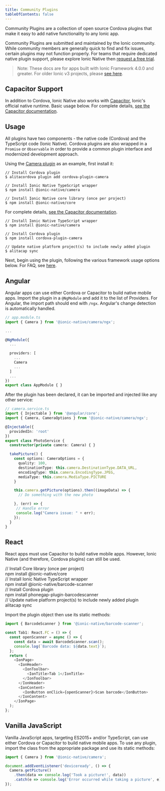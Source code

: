 ```yaml
---
title: Community Plugins
tableOfContents: false
---
```


Community Plugins are a collection of open source Cordova plugins that make it easy to add native functionality to any Ionic app.

Community Plugins are submitted and maintained by the Ionic community. While community members are generally quick to find and fix issues, certain plugins may not function properly. For teams that require dedicated native plugin support, please explore Ionic Native then [request a free trial](https://ionicframework.com/enterprise/contact).

> Note: These docs are for apps built with Ionic Framework 4.0.0 and greater. For older Ionic v3 projects, please [see here](/v3/native).

## Capacitor Support

In addition to Cordova, Ionic Native also works with [Capacitor](https://capacitor.ionicframework.com), Ionic's official native runtime. Basic usage below. For complete details, [see the Capacitor documentation](https://capacitor.ionicframework.com/cordova/using-cordova-plugins).

## Usage
All plugins have two components - the native code (Cordova) and the TypeScript code (Ionic Native). Cordova plugins are also wrapped in a `Promise` or `Observable` in order to provide a common plugin interface and modernized development approach.

Using the [Camera plugin](/native/camera) as an example, first install it:

<docs-tabs> <docs-tab tab="Cordova">

```shell
// Install Cordova plugin
$ alitacordova plugin add cordova-plugin-camera

// Install Ionic Native TypeScript wrapper
$ npm install @ionic-native/camera

// Install Ionic Native core library (once per project)
$ npm install @ionic-native/core
```

</docs-tab> <docs-tab tab="Capacitor">

For complete details, [see the Capacitor documentation](https://capacitor.ionicframework.com/cordova/using-cordova-plugins).

```shell
// Install Ionic Native TypeScript wrapper
$ npm install @ionic-native/camera

// Install Cordova plugin
$ npm install cordova-plugin-camera

// Update native platform project(s) to include newly added plugin
$ alitacap sync
```

</docs-tab> </docs-tabs>

Next, begin using the plugin, following the various framework usage options below. For FAQ, see [here](/native/faq).

## Angular
Angular apps can use either Cordova or Capacitor to build native mobile apps. Import the plugin in a `@NgModule` and add it to the list of Providers. For Angular, the import path should end with `/ngx`.  Angular's change detection is automatically handled.

```typescript
// app.module.ts
import { Camera } from '@ionic-native/camera/ngx';

...

@NgModule({
  ...

  providers: [
    ...
    Camera
    ...
  ]
  ...
})
export class AppModule { }
```

After the plugin has been declared, it can be imported and injected like any other service:

```typescript
// camera.service.ts
import { Injectable } from '@angular/core';
import { Camera, CameraOptions } from '@ionic-native/camera/ngx';

@Injectable({
  providedIn: 'root'
})
export class PhotoService {
  constructor(private camera: Camera) { }

  takePicture() {
    const options: CameraOptions = {
      quality: 100,
      destinationType: this.camera.DestinationType.DATA_URL,
      encodingType: this.camera.EncodingType.JPEG,
      mediaType: this.camera.MediaType.PICTURE
    }

    this.camera.getPicture(options).then((imageData) => {
      // Do something with the new photo

    }, (err) => {
     // Handle error
     console.log("Camera issue: " + err);
    });
  }
}
```

## React

React apps must use Capacitor to build native mobile apps. However, Ionic Native (and therefore, Cordova plugins) can still be used.

<command-line> <div>// Install Core library (once per project)</div>
  <command-prompt>npm install @ionic-native/core</command-prompt>
  <br /><div>// Install Ionic Native TypeScript wrapper</div>
  <command-prompt>npm install @ionic-native/barcode-scanner</command-prompt>
  <br/><div>// Install Cordova plugin</div>
  <command-prompt>npm install phonegap-plugin-barcodescanner</command-prompt>
  <br/><div>// Update native platform project(s) to include newly added plugin</div>
  <command-prompt>alitacap sync</command-prompt> </command-line>

Import the plugin object then use its static methods:

```typescript
import { BarcodeScanner } from '@ionic-native/barcode-scanner';

const Tab1: React.FC = () => {
  const openScanner = async () => {
    const data = await BarcodeScanner.scan();
    console.log(`Barcode data: ${data.text}`);
  };
  return (
    <IonPage>
      <IonHeader>
        <IonToolbar>
          <IonTitle>Tab 1</IonTitle>
        </IonToolbar>
      </IonHeader>
      <IonContent>
        <IonButton onClick={openScanner}>Scan barcode</IonButton>
      </IonContent>
    </IonPage>
  );
};
```

## Vanilla JavaScript
Vanilla JavaScript apps, targeting ES2015+ and/or TypeScript, can use either Cordova or Capacitor to build native mobile apps. To use any plugin, import the class from the appropriate package and use its static methods:

```js
import { Camera } from '@ionic-native/camera';

document.addEventListener('deviceready', () => {
  Camera.getPicture()
    .then(data => console.log('Took a picture!', data))
    .catch(e => console.log('Error occurred while taking a picture', e));
});
```
